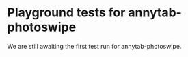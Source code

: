 # Playground tests for annytab-photoswipe
We are still awaiting the first test run for annytab-photoswipe.
